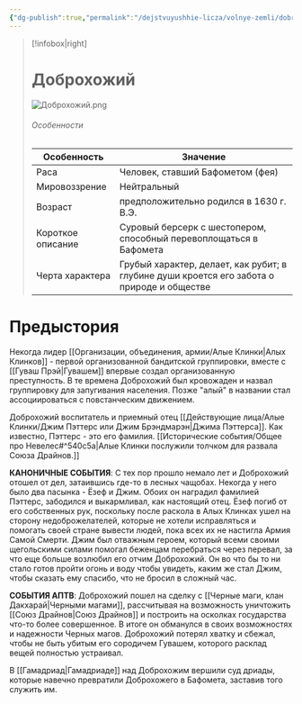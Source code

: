 ```yaml
---
{"dg-publish":true,"permalink":"/dejstvuyushhie-licza/volnye-zemli/dobrohozhij/","dgPassFrontmatter":true}
---
```


> [!infobox|right]
> # Доброхожий
> ![Доброхожий.png](/img/user/%D0%98%D0%B7%D0%BE%D0%B1%D1%80%D0%B0%D0%B6%D0%B5%D0%BD%D0%B8%D1%8F/%D0%94%D0%BE%D0%B1%D1%80%D0%BE%D1%85%D0%BE%D0%B6%D0%B8%D0%B9.png)
> ###### Особенности
> | Особенность | Значение |
> | ---- | ---- |
> | Раса | Человек, ставший Бафометом (фея)|
> | Мировоззрение | Нейтральный |
> | Возраст | предположительно родился в 1630 г. В.Э.|
> | Короткое описание |Суровый берсерк с шестопером, способный перевоплощаться в Бафомета |
> | Черта характера |Грубый характер, делает, как рубит; в глубине души кроется его забота о природе и обществе|

# Предыстория

Некогда лидер [[Организации, объединения, армии/Алые Клинки\|Алых Клинков]] - первой организованной бандитской группировки, вместе с [[Гуваш Прэй\|Гувашем]] впервые создал организованную преступность. В те времена Доброхожий был кровожаден и назвал группировку для запугивания населения. Позже "алый" в названии стал ассоциироваться с повстанческим движением.

Доброхожий воспитатель и приемный отец [[Действующие лица/Алые Клинки/Джим Пэттерс или Джим Брэндмарэн\|Джима Пэттерса]]. Как известно, Пэттерс - это его фамилия. [[Исторические события/Общее про Невелес#^540c5a\|Алые Клинки послужили толчком для развала Союза Драйнов.]]

**КАНОНИЧНЫЕ СОБЫТИЯ**:
С тех пор прошло немало лет и Доброхожий отошел от дел, затаившись где-то в лесных чащобах. Некогда у него было два пасынка - Ёзеф и Джим. Обоих он наградил фамилией Пэттерс, забодился и выкармливал, как настоящий отец. Ёзеф погиб от его собственных рук, поскольку после раскола в Алых Клинках ушел на сторону недоброжелателей, которые не хотели исправляться и помогать своей стране вывести людей, пока всех их не настигла Армия Самой Смерти. Джим был отважным героем, который всеми своими щегольскими силами помогал беженцам перебраться через перевал, за что еще больше возлюбил его отчим Доброхожий. Он во что бы то ни стало готов пройти огонь и воду чтобы увидеть, каким же стал Джим, чтобы сказать ему спасибо, что не бросил в сложный час.

**СОБЫТИЯ АПТВ**:
Доброхожий пошел на сделку с [[Черные маги, клан Дакхарай\|Черными магами]], рассчитывая на возможность уничтожить [[Союз Драйнов\|Союз Драйнов]] и построить на осколках государства что-то более совершенное. В итоге он обманулся в своих возможностях и надежности Черных магов. Доброхожий потерял хватку и сбежал, чтобы не быть убитым его сородичем Гувашем, которого расклад вещей полностью устраивал.

В [[Гамадриад\|Гамадриаде]] над Доброхожим вершили суд дриады, которые навечно превратили Доброхожего в Бафомета, заставив того служить им.